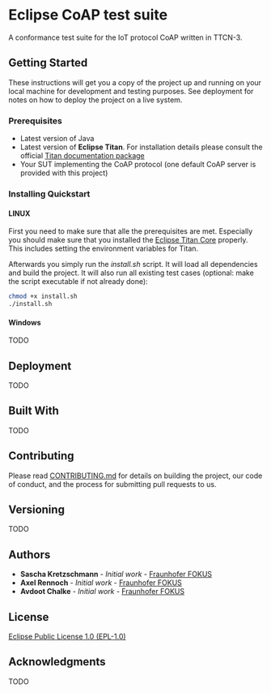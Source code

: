 # Eclipse CoAP test suite

A conformance test suite for the IoT protocol CoAP written in TTCN-3.

## Getting Started

These instructions will get you a copy of the project up and running on your local machine for development and testing purposes. See deployment for notes on how to deploy the project on a live system.

### Prerequisites

* Latest version of Java
* Latest version of **Eclipse Titan**. For installation details please consult the official [Titan documentation package](https://projects.eclipse.org/projects/tools.titan/downloads)
* Your SUT implementing the CoAP protocol (one default CoAP server is provided with this project)

### Installing Quickstart
#### LINUX

First you need to make sure that alle the prerequisites are met. Especially you should make sure that you installed the [Eclipse Titan Core](https://github.com/eclipse/titan.core) properly. This includes setting the environment variables for Titan.

Afterwards you simply run the *install.sh* script. It will load all dependencies and build the project. It will also run all existing test cases (optional: make the script executable if not already done):
```bash
chmod +x install.sh
./install.sh
```

#### Windows
TODO

## Deployment

TODO

## Built With

TODO

## Contributing

Please read [CONTRIBUTING.md](CONTRIBUTING.md) for details on building the project, our code of conduct, and the process for submitting pull requests to us.

## Versioning

TODO

## Authors

* **Sascha Kretzschmann** - *Initial work* - [Fraunhofer FOKUS](https://www.fokus.fraunhofer.de/)
* **Axel Rennoch** - *Initial work* - [Fraunhofer FOKUS](https://www.fokus.fraunhofer.de/)
* **Avdoot Chalke** - *Initial work* - [Fraunhofer FOKUS](https://www.fokus.fraunhofer.de/)

## License

[Eclipse Public License 1.0 (EPL-1.0)](https://opensource.org/licenses/EPL-1.0)

## Acknowledgments

TODO

